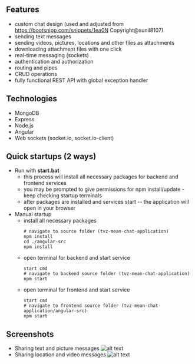 ## Features
- custom chat design (used and adjusted from https://bootsnipp.com/snippets/1ea0N Copyright@sunil8107)
- sending text messages
- sending videos, pictures, locations and other files as attachments
- downloading attachment files with one click
- real-time messaging (sockets)
- authentication and authorization
- routing and pipes
- CRUD operations
- fully functional REST API with global exception handler

## Technologies
- MongoDB
- Express
- Node.js
- Angular
- Web sockets (socket.io, socket.io-client)

## Quick startups (2 ways)
- Run with **start.bat**
  - this process will install all necessary packages for backend and frontend services
  - you may be prompted to give permissions for npm install/update - keep checking startup terminals
  - after packages are installed and services start -- the application will open in your browser
- Manual startup
  - install all necessary packages
    ```
    # navigate to source folder (tvz-mean-chat-application)
    npm install
    cd ./angular-src
    npm install
    ```
  - open terminal for backend and start service
    ```
    start cmd
    # navigate to backend source folder (tvz-mean-chat-application)
    npm start
    ```
  - open terminal for frontend and start service
    ```
    start cmd
    # navigate to frontend source folder (tvz-mean-chat-application/angular-src)
    npm start
    ```
    
## Screenshots
- Sharing text and picture messages
![alt text](https://i.ibb.co/Gp0XtY7/1.png)
- Sharing location and video messages
![alt text](https://i.ibb.co/tqPtFLM/2.png)

